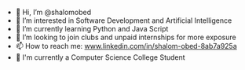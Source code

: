 - 👋 Hi, I’m @shalomobed
- 👀 I’m interested in Software Development and Artificial Intelligence
- 🌱 I’m currently learning Python and Java Script
- 💞️ I’m looking to join clubs and unpaid internships for more exposure 
- 📫 How to reach me: www.linkedin.com/in/shalom-obed-8ab7a925a
- 🏫 I'm currently a Computer Science College Student
<!---
shalomobed/shalomobed is a ✨ special ✨ repository because its `README.md` (this file) appears on your GitHub profile.
You can click the Preview link to take a look at your changes.
--->
